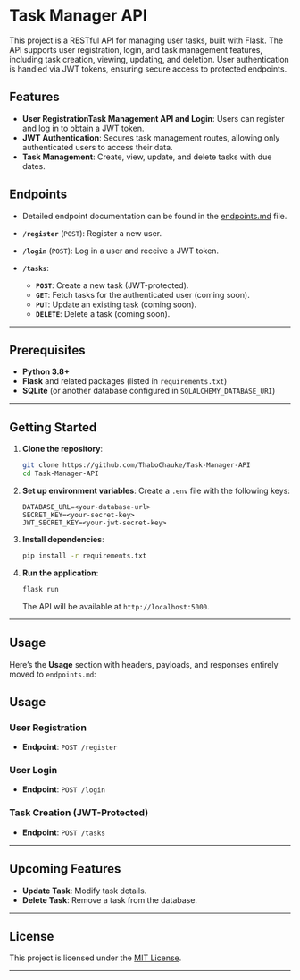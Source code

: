 # Task Manager API

This project is a RESTful API for managing user tasks, built with Flask. The API supports user registration, login, and task management features, including task creation, viewing, updating, and deletion. User authentication is handled via JWT tokens, ensuring secure access to protected endpoints.

## Features

- **User RegistrationTask Management API and Login**: Users can register and log in to obtain a JWT token.
- **JWT Authentication**: Secures task management routes, allowing only authenticated users to access their data.
- **Task Management**: Create, view, update, and delete tasks with due dates.

## Endpoints
- Detailed endpoint documentation can be found in the [endpoints.md](endpoints.md) file.

- **`/register`** (`POST`): Register a new user.
- **`/login`** (`POST`): Log in a user and receive a JWT token.
- **`/tasks`**:
  - **`POST`**: Create a new task (JWT-protected).
  - **`GET`**: Fetch tasks for the authenticated user (coming soon).
  - **`PUT`**: Update an existing task (coming soon).
  - **`DELETE`**: Delete a task (coming soon).
---
## Prerequisites

- **Python 3.8+**
- **Flask** and related packages (listed in `requirements.txt`)
- **SQLite** (or another database configured in `SQLALCHEMY_DATABASE_URI`)
---
## Getting Started

1. **Clone the repository**:
   ```bash
   git clone https://github.com/ThaboChauke/Task-Manager-API
   cd Task-Manager-API
   ```

2. **Set up environment variables**: Create a `.env` file with the following keys:
   ```
   DATABASE_URL=<your-database-url>
   SECRET_KEY=<your-secret-key>
   JWT_SECRET_KEY=<your-jwt-secret-key>
   ```

3. **Install dependencies**:
   ```bash
   pip install -r requirements.txt
   ```

4. **Run the application**:
   ```bash
   flask run
   ```

   The API will be available at `http://localhost:5000`.
---
## Usage

Here’s the **Usage** section with headers, payloads, and responses entirely moved to `endpoints.md`:


## Usage

### User Registration
- **Endpoint**: `POST /register`

### User Login
- **Endpoint**: `POST /login`

### Task Creation (JWT-Protected)
- **Endpoint**: `POST /tasks`

---
## Upcoming Features

- **Update Task**: Modify task details.
- **Delete Task**: Remove a task from the database.
---
## License

This project is licensed under the [MIT License](LICENSE).

---

